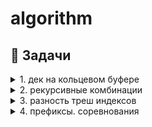 # algorithm

## 📁 Задачи

<details>
<summary>1. дек на кольцевом буфере</summary>

### Описание
Реализация дека на кольцевом буфере с поддержкой операций добавления/извлечения с обоих концов за O(1).

### Ссылка на решение
- [Код решения](./deque/)
</details>



<details>
<summary>2. рекурсивные комбинации</summary>

### Описание
На клавиатуре старых мобильных телефонов каждой цифре соответствовало несколько букв. Примерно так:

2:’abc’,
3:’def’,
4:’ghi’,
5:’jkl’,
6:’mno’,
7:’pqrs’,
8:’tuv’,
9:’wxyz’

Вам известно в каком порядке были нажаты кнопки телефона, без учета повторов. Напечатайте все комбинации букв, которые можно набрать такой последовательностью нажатий.

Формат ввода

На вход подается строка, состоящая из цифр 2-9 включительно. Длина строки не превосходит 10 символов.

Формат вывода

Выведите все возможные комбинации букв через пробел в лексикографическом (алфавитном) порядке по возрастанию.

### Ссылка на решение
- [Код решения](./combo/)
</details>


<details>
<summary>3. разность треш индексов</summary>

### Описание
Гоша долго путешествовал и измерил площадь каждого из n островов Алгосов, но ему этого мало! Теперь он захотел оценить, насколько разнообразными являются острова в составе архипелага.

Для этого Гоша рассмотрел все пары островов (таких пар, напомним, 
n∗(n−1)/2) и посчитал попарно разницу площадей между всеми островами. Теперь он собирается упорядочить полученные разницы, чтобы взять k-ую по порядку из них.

Помоги Гоше найти k-ю минимальную разницу между площадями эффективно.


Формат ввода

В первой строке записано натуральное число n –— количество островов в архипелаге (2 ≤ n ≤ 100000).

В следующей строке через пробел записаны n площадей островов — n натуральных чисел, каждое из которых не превосходит 1000000.

В последней строке задано число k. Оно находится в диапазоне от 1 до n(n−1)/2.

Формат вывода

Выведите одно число –— k-ую минимальную разницу.

### Идея
Основная сложность получить катую статистику не затрачивая O(n**2) по времени и памяти.
Основная мысль - если отсортировать исходный массив, можно бинпоиском искать значение предполагаемой статистики, и далее, проверять двумя указателями количество пар с разницей <= mid. 

### Ссылка на решение
- [Код решения](./thresh/)
</details>

<details>
<summary>4. префиксы. соревнования</summary>

### Описание
Жители Алгосов любят устраивать турниры по спортивному программированию. Все участники разбиваются на пары и соревнуются друг с другом. А потом два самых сильных программиста встречаются в финальной схватке, которая состоит из нескольких раундов. Если в очередном раунде выигрывает первый участник, в таблицу с результатами записывается  0, если второй, то  1. Ничьей в раунде быть не может.

Нужно определить наибольший по длине непрерывный отрезок раундов, по результатам которого суммарно получается ничья. Например, если дана последовательность  0010111000, то раунды с 2-го по 9-й (нумерация начинается с единицы) дают ничью.
Формат ввода

В первой строке задаётся n ( 0 ≤ n ≤ 10**5) –— количество раундов. Во второй строке через пробел записано nn чисел –— результаты раундов. Каждое число равно либо 0, либо 1.

Формат вывода

Выведите длину найденного отрезка.


### Ссылка на решение
- [Код решения](./compet/)
</details>